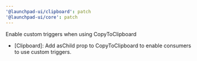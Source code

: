 ```yaml
---
'@launchpad-ui/clipboard': patch
'@launchpad-ui/core': patch
---
```


Enable custom triggers when using CopyToClipboard

- [Clipboard]: Add asChild prop to CopyToClipboard to enable consumers to use custom triggers.
